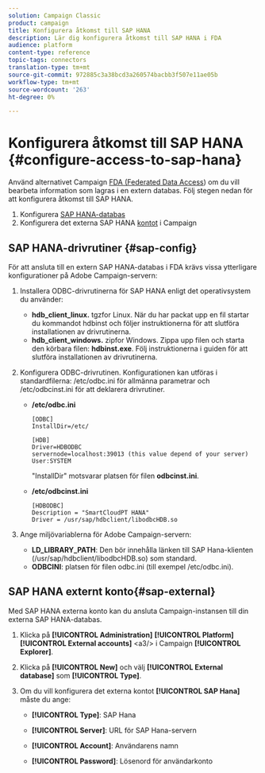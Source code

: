 ```yaml
---
solution: Campaign Classic
product: campaign
title: Konfigurera åtkomst till SAP HANA
description: Lär dig konfigurera åtkomst till SAP HANA i FDA
audience: platform
content-type: reference
topic-tags: connectors
translation-type: tm+mt
source-git-commit: 972885c3a38bcd3a260574bacbb3f507e11ae05b
workflow-type: tm+mt
source-wordcount: '263'
ht-degree: 0%

---
```



# Konfigurera åtkomst till SAP HANA {#configure-access-to-sap-hana}

Använd alternativet Campaign [FDA (Federated Data Access](../../installation/using/about-fda.md)) om du vill bearbeta information som lagras i en extern databas. Följ stegen nedan för att konfigurera åtkomst till SAP HANA.

1. Konfigurera [SAP HANA-databas](#sap-config)
1. Konfigurera det externa SAP HANA [kontot](#sap-external) i Campaign

## SAP HANA-drivrutiner {#sap-config}

För att ansluta till en extern SAP HANA-databas i FDA krävs vissa ytterligare konfigurationer på Adobe Campaign-servern:

1. Installera ODBC-drivrutinerna för SAP HANA enligt det operativsystem du använder:

   * **hdb_client_linux.** tgzfor Linux. När du har packat upp en fil startar du kommandot hdbinst och följer instruktionerna för att slutföra installationen av drivrutinerna.
   * **hdb_client_windows.** zipfor Windows. Zippa upp filen och starta den körbara filen: **hdbinst.exe**. Följ instruktionerna i guiden för att slutföra installationen av drivrutinerna.

1. Konfigurera ODBC-drivrutinen. Konfigurationen kan utföras i standardfilerna: /etc/odbc.ini för allmänna parametrar och /etc/odbcinst.ini för att deklarera drivrutiner.

   * **/etc/odbc.ini**

      ```
      [ODBC]
      InstallDir=/etc/
      
      [HDB]
      Driver=HDBODBC
      servernode=localhost:39013 (this value depend of your server)
      User:SYSTEM
      ```

      &quot;InstallDir&quot; motsvarar platsen för filen **odbcinst.ini**.

   * **/etc/odbcinst.ini**

      ```
      [HDBODBC]
      Description = "SmartCloudPT HANA"
      Driver = /usr/sap/hdbclient/libodbcHDB.so
      ```

1. Ange miljövariablerna för Adobe Campaign-servern:

   * **LD_LIBRARY_PATH**: Den bör innehålla länken till SAP Hana-klienten (/usr/sap/hdbclient/libodbcHDB.so) som standard.
   * **ODBCINI**: platsen för filen odbc.ini (till exempel /etc/odbc.ini).

## SAP HANA externt konto{#sap-external}

Med SAP HANA externa konto kan du ansluta Campaign-instansen till din externa SAP HANA-databas.

1. Klicka på **[!UICONTROL Administration]** **[!UICONTROL Platform]** **[!UICONTROL External accounts]** &lt;a3/> i Campaign **[!UICONTROL Explorer]**.

1. Klicka på **[!UICONTROL New]** och välj **[!UICONTROL External database]** som **[!UICONTROL Type]**.

1. Om du vill konfigurera det externa kontot **[!UICONTROL SAP Hana]** måste du ange:

   * **[!UICONTROL Type]**: SAP Hana

   * **[!UICONTROL Server]**: URL för SAP Hana-servern

   * **[!UICONTROL Account]**: Användarens namn

   * **[!UICONTROL Password]**: Lösenord för användarkonto
